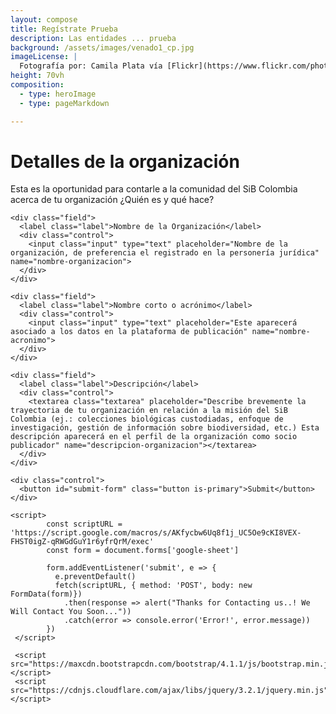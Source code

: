 ```yaml
---
layout: compose
title: Regístrate Prueba
description: Las entidades ... prueba
background: /assets/images/venado1_cp.jpg
imageLicense: |
  Fotografía por: Camila Plata vía [Flickr](https://www.flickr.com/photos/camisilver/6792589953/)
height: 70vh
composition: 
  - type: heroImage
  - type: pageMarkdown

---
```



# Detalles de la organización

Esta es la oportunidad para contarle a la comunidad del SiB Colombia acerca de tu organización ¿Quién es y qué hace?

<form id="test-form">
  
    <div class="field">
      <label class="label">Nombre de la Organización</label>
      <div class="control">
        <input class="input" type="text" placeholder="Nombre de la organización, de preferencia el registrado en la personería jurídica" name="nombre-organizacion">
      </div>
    </div>

    <div class="field">
      <label class="label">Nombre corto o acrónimo</label>
      <div class="control">
        <input class="input" type="text" placeholder="Este aparecerá asociado a los datos en la plataforma de publicación" name="nombre-acronimo">
      </div>
    </div>

    <div class="field">
      <label class="label">Descripción</label>
      <div class="control">
        <textarea class="textarea" placeholder="Describe brevemente la trayectoria de tu organización en relación a la misión del SiB Colombia (ej.: colecciones biológicas custodiadas, enfoque de investigación, gestión de información sobre biodiversidad, etc.) Esta descripción aparecerá en el perfil de la organización como socio publicador" name="descripcion-organizacion"></textarea>
      </div>
    </div>
  
    <div class="control">
      <button id="submit-form" class="button is-primary">Submit</button>
    </div>

    <script>
            const scriptURL = 'https://script.google.com/macros/s/AKfycbw6Uq8f1j_UC5Oe9cKI8VEX-FHST0igZ-qRWGdGuY1r6yfrQrM/exec'
            const form = document.forms['google-sheet']
          
            form.addEventListener('submit', e => {
              e.preventDefault()
              fetch(scriptURL, { method: 'POST', body: new FormData(form)})
                .then(response => alert("Thanks for Contacting us..! We Will Contact You Soon..."))
                .catch(error => console.error('Error!', error.message))
            })
     </script>

     <script src="https://maxcdn.bootstrapcdn.com/bootstrap/4.1.1/js/bootstrap.min.js"></script>
     <script src="https://cdnjs.cloudflare.com/ajax/libs/jquery/3.2.1/jquery.min.js"></script>
  
</form>



